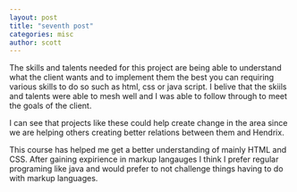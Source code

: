 ```yaml
---
layout: post
title: "seventh post"
categories: misc
author: scott
---
```





The skills and talents needed for this project are being able to understand what the client wants and to implement them the best you can requiring various skills to do so such as html, css or java script. I belive that the skiils and talents were able to mesh well and I was able to follow through to meet the goals of the client. 

I can see that projects like these could help create change in the area since we are helping others creating better relations between them and Hendrix.

This course has helped me get a better understanding of mainly HTML and CSS. After gaining expirience in markup langauges I think I prefer regular programing like java and would prefer to not challenge things having to do with markup languages. 